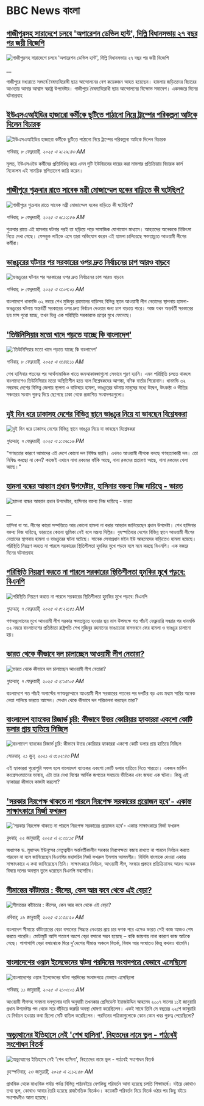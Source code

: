 # BBC News বাংলা## [গাজীপুরসহ সারাদেশে চলবে 'অপারেশন ডেভিল হান্ট', দিল্লি বিধানসভায় ২৭ বছর পর জয়ী বিজেপি ](https://www.bbc.co.uk/bengali/live/cq6g1l2gdlgt?at_campaign=githubrss)![গাজীপুরসহ সারাদেশে চলবে 'অপারেশন ডেভিল হান্ট', দিল্লি বিধানসভায় ২৭ বছর পর জয়ী বিজেপি ](https://ichef.bbci.co.uk/ace/standard/240/cpsprodpb/6ba3/live/165e66b0-e5ed-11ef-bd1b-d536627785f2.png)__গাজীপুরে মধ্যরাতে সংঘর্ষে বৈষম্যবিরোধী ছাত্র আন্দোলনের বেশ কয়েকজন আহত হয়েছেন। হামলায় জড়িতদের বিচারের আওতায় আনার আশ্বাস স্বরাষ্ট্র উপদেষ্টার। গাজীপুরে বৈষম্যবিরোধী ছাত্র আন্দোলনের বিক্ষোভ সমাবেশ। একনজরে দিনের ঘটনাপ্রবাহ## [ইউএসএআইডির হাজারো কর্মীকে ছুটিতে পাঠানো নিয়ে ট্রাম্পের পরিকল্পনা আটকে দিলেন বিচারক ](https://www.bbc.com/bengali/articles/c334ydxklyzo?at_campaign=githubrss)![ইউএসএআইডির হাজারো কর্মীকে ছুটিতে পাঠানো নিয়ে ট্রাম্পের পরিকল্পনা আটকে দিলেন বিচারক ](https://ichef.bbci.co.uk/ace/standard/240/cpsprodpb/f014/live/0f8f74b0-e5f6-11ef-a819-277e390a7a08.jpg)_শনিবার, ৮ ফেব্রুয়ারী, ২০২৫ এ ৯:২৯:৪৩ AM_মূলত, ইউএসএইড কর্মীদের প্রতিনিধিত্ব করে এমন দুটি ইউনিয়নের দায়ের করা মামলার প্রতিক্রিয়ায় বিচারক কার্ল নিকোলস এই সাময়িক স্থগিতাদেশ জারি করেন।## [গাজীপুরে শুক্রবার রাতে সাবেক মন্ত্রী মোজাম্মেল হকের বাড়িতে কী ঘটেছিল?](https://www.bbc.com/bengali/articles/cg7z4gg02mno?at_campaign=githubrss)![গাজীপুরে শুক্রবার রাতে সাবেক মন্ত্রী মোজাম্মেল হকের বাড়িতে কী ঘটেছিল?](https://ichef.bbci.co.uk/ace/standard/240/cpsprodpb/53ef/live/fb9095d0-e5db-11ef-a819-277e390a7a08.jpg)_শনিবার, ৮ ফেব্রুয়ারী, ২০২৫ এ ৬:১২:৫৬ AM_শুক্রবার রাতে এই হামলার ঘটনার পরই তা ছড়িয়ে পড়ে সামাজিক যোগাযোগ মাধ্যমে। আহতদের অনেককে চিকিৎসা নিতে দেখা গেছে। ফেসবুক লাইভে এসে তারা অভিযোগ করেন এই হামলা চালিয়েছে ক্ষমতাচ্যুত আওয়ামী লীগের কর্মীরা।## [ভাঙচুরের ঘটনার পর সরকারের ওপর দ্রুত নির্বাচনের চাপ আরও বাড়বে](https://www.bbc.com/bengali/articles/cd0jpxdz98po?at_campaign=githubrss)![ভাঙচুরের ঘটনার পর সরকারের ওপর দ্রুত নির্বাচনের চাপ আরও বাড়বে](https://ichef.bbci.co.uk/ace/standard/240/cpsprodpb/f821/live/e6014b30-e57a-11ef-a497-e7c752cdc9f3.jpg)_শনিবার, ৮ ফেব্রুয়ারী, ২০২৫ এ ৩:০৭:০১ AM_বাংলাদেশে ধানমন্ডি ৩২ নম্বরে শেখ মুজিবুর রহমানের বাড়িসহ বিভিন্ন স্থানে আওয়ামী লীগ নেতাদের স্থাপনায় হামলা-ভাঙচুরের ঘটনায় অন্তর্বর্তী সরকারের ওপর দ্রুত নির্বাচন দেওয়ার জন্য চাপ বাড়তে পারে। আজ যখন অন্তর্বর্তী সরকারের ছয় মাস পুরো হচ্ছে, তখন ভিন্ন এক পরিস্থিতি সরকারকে প্রশ্নের মুখে ফেলেছে।## ['তিউনিসিয়ার মতো খাদে পড়তে যাচ্ছে কি বাংলাদেশ'](https://www.bbc.com/bengali/articles/c3rwydrv22vo?at_campaign=githubrss)!['তিউনিসিয়ার মতো খাদে পড়তে যাচ্ছে কি বাংলাদেশ'](https://ichef.bbci.co.uk/ace/standard/240/cpsprodpb/23cb/live/f23bbb10-e5ca-11ef-af16-f5cb49892ae6.jpg)_শনিবার, ৮ ফেব্রুয়ারী, ২০২৫ এ ৩:৪৪:১১ AM_শেখ হাসিনার পতনের পর আর্থসামাজিক খাতে জনআকাঙ্ক্ষাগুলো সেভাবে পূরণ হয়নি। এমন পরিস্থিতি চলতে থাকলে বাংলাদেশেও তিউনিসিয়ার মতো অস্থিতিশীল হতে বলে বিশ্লেষকদের আশঙ্কা, বণিক বার্তার শিরোনাম। ধানমন্ডি ৩২ নম্বরসহ দেশের বিভিন্ন জেলায় স্থাপনা ও বাড়িঘরে হামলা, ভাঙচুরের ঘটনায় মানুষের মধ্যে উদ্বেগ, উৎকণ্ঠা ও ভীতির সঞ্চারের সংবাদ গুরুত্ব দিয়ে ছেপেছে ঢাকা থেকে প্রকাশিত সংবাদপত্রগুলো।## [দুই দিন ধরে ঢাকাসহ দেশের বিভিন্ন স্থানে ভাঙচুর নিয়ে যা ভাবছেন বিশ্লেষকরা](https://www.bbc.com/bengali/articles/cp8kp1x1d60o?at_campaign=githubrss)![দুই দিন ধরে ঢাকাসহ দেশের বিভিন্ন স্থানে ভাঙচুর নিয়ে যা ভাবছেন বিশ্লেষকরা](https://ichef.bbci.co.uk/ace/standard/240/cpsprodpb/e04e/live/1d204420-e546-11ef-a819-277e390a7a08.jpg)_শুক্রবার, ৭ ফেব্রুয়ারী, ২০২৫ এ ১:৩৬:১৬ PM_"গণহত্যার কারণে আমাদের এই দেশে কোনো দল নিষিদ্ধ হয়নি। এখনও আওয়ামী লীগকে বলছে গণহত্যাকারী দল। তো নিষিদ্ধ করছো না কেন? কাজেই এখানে নানা রকমের ফাঁকি আছে, নানা রকমের প্রতারণা আছে, নানা রকমের খেলা আছে।"## [হামলা বন্ধের আহ্বান প্রধান উপদেষ্টার, হাসিনার বক্তব্য নিজ দায়িত্বে - ভারত](https://www.bbc.co.uk/bengali/live/c70k7934xezt?at_campaign=githubrss)![হামলা বন্ধের আহ্বান প্রধান উপদেষ্টার, হাসিনার বক্তব্য নিজ দায়িত্বে - ভারত](https://ichef.bbci.co.uk/ace/standard/240/cpsprodpb/8cd5/live/85322400-e543-11ef-a819-277e390a7a08.png)__হাসিনা বা আ. লীগের কারো সম্পত্তিতে আর কোনো হামলা না করার আহ্বান জানিয়েছেন প্রধান উপদেষ্টা। শেখ হাসিনার বক্তব্য নিজ দায়িত্বে, ভারতের কোনো ভূমিকা নেই বলে মন্তব্য দিল্লির। বৃহস্পতিবার দেশের বিভিন্ন স্থানে আওয়ামী লীগের নেতাদের স্থাপনায় হামলা ও ভাঙচুরের ঘটনা ঘটেছে। সাবেক সেনাপ্রধান মইন ইউ আহমেদের বাড়িতেও হামলা হয়েছে। পরিস্থিতি নিয়ন্ত্রণ করতে না পারলে সরকারের স্থিতিশীলতা হুমকির মুখে পড়বে বলে মনে করছে বিএনপি। এক নজরে দিনের ঘটনাপ্রবাহ## [পরিস্থিতি নিয়ন্ত্রণ করতে না পারলে সরকারের স্থিতিশীলতা হুমকির মুখে পড়বে: বিএনপি](https://www.bbc.com/bengali/articles/cq8kp3k881no?at_campaign=githubrss)![পরিস্থিতি নিয়ন্ত্রণ করতে না পারলে সরকারের স্থিতিশীলতা হুমকির মুখে পড়বে: বিএনপি](https://ichef.bbci.co.uk/ace/standard/240/cpsprodpb/ac19/live/3b367a20-e513-11ef-bd1b-d536627785f2.jpg)_শুক্রবার, ৭ ফেব্রুয়ারী, ২০২৫ এ ৫:২২:৫১ AM_গণঅভ্যুত্থানের মুখে আওয়ামী লীগ সরকার ক্ষমতাচ্যুত হওয়ার ছয় মাস উপলক্ষে গত পাঁচই ফেব্রুয়ারি সন্ধ্যার পর ধানমন্ডি ৩২ নম্বরে বাংলাদেশের প্রতিষ্ঠাতা রাষ্ট্রপতি শেখ মুজিবুর রহমানের ভাঙাচোরা বাসভবনে ফের হামলা ও ভাঙচুর চালানো হয়।## [ভারত থেকে কীভাবে দল চালাচ্ছেন আওয়ামী লীগ নেতারা?](https://www.bbc.com/bengali/articles/c5yd5rlqqq0o?at_campaign=githubrss)![ভারত থেকে কীভাবে দল চালাচ্ছেন আওয়ামী লীগ নেতারা?](https://ichef.bbci.co.uk/ace/standard/240/cpsprodpb/8d5e/live/3642ed20-e2d2-11ef-bd1b-d536627785f2.jpg)_শুক্রবার, ৭ ফেব্রুয়ারী, ২০২৫ এ ২:১৫:০৫ AM_বাংলাদেশে গত পাঁচই অগাস্টের গণঅভ্যুথ্থানে আওয়ামী লীগ সরকারের পতনের পর দলটির বড় এবং মধ্যম সারির অনেক নেতা পালিয়ে ভারতে আসেন। সেখান থেকে কীভাবে দল পরিচালনা করছেন তারা?## [বাংলাদেশ ব্যাংকের রিজার্ভ চুরি: কীভাবে উত্তর কোরিয়ার হ্যাকাররা একশো কোটি ডলার প্রায় হাতিয়ে নিচ্ছিল](https://www.bbc.com/bengali/news-57549877?at_campaign=githubrss)![বাংলাদেশ ব্যাংকের রিজার্ভ চুরি: কীভাবে উত্তর কোরিয়ার হ্যাকাররা একশো কোটি ডলার প্রায় হাতিয়ে নিচ্ছিল](https://ichef.bbci.co.uk/ace/standard/240/cpsprodpb/10018/production/_119006556_edbc3e38-ca88-4a75-b2a7-61f5ef59b57f.jpg)_সোমবার, ২১ জুন, ২০২১ এ ৩:০২:৪৩ PM_এই হ্যাকাররা পুরোপুরি সফল হলে বাংলাদেশ ব্যাংকের একশো কোটি ডলার হাতিয়ে নিতে পারতো। একজন মার্কিন কংগ্রেসওম্যানের ভাষায়, এটা তার দেখা বিশ্বের আর্থিক জগতের সবচেয়ে ভীতিকর এবং জঘন্য এক ঘটনা। কিন্তু এই হ্যাকাররা কীভাবে কাজটা করলো?## ['সরকার নিরপেক্ষ থাকতে না পারলে নিরপেক্ষ সরকারের প্রয়োজন হবে'- একান্ত সাক্ষাৎকারে মির্জা ফখরুল](https://www.bbc.com/bengali/articles/cly5g820yy6o?at_campaign=githubrss)!['সরকার নিরপেক্ষ থাকতে না পারলে নিরপেক্ষ সরকারের প্রয়োজন হবে'- একান্ত সাক্ষাৎকারে মির্জা ফখরুল](https://ichef.bbci.co.uk/ace/standard/240/cpsprodpb/d841/live/8995b290-d8c9-11ef-bf89-cf1be2bb19ea.jpg)_বুধবার, ২২ জানুয়ারী, ২০২৫ এ ২:৩১:১৫ PM_অধ্যাপক ড. মুহাম্মদ ইউনূসের নেতৃত্বাধীন অর্ন্তবর্তীকালীন সরকার নিরপেক্ষতা বজায় রাখতে না পারলে নির্বাচন করতে পারবেন না বলে জানিয়েছেন বিএনপির মহাসচিব মির্জা ফখরুল ইসলাম আলমগীর। বিবিসি বাংলাকে দেওয়া একান্ত সাক্ষাৎকারে এ কথা জানিয়েছেন তিনি। সাক্ষাৎকারে নির্বাচন, আওয়ামী লীগ, সংস্কার প্রস্তাবে প্রতিক্রিয়াসহ আরও অনেক বিষয়ে দলের অবস্থান তুলে ধরেছেন বিএনপি মহাসচিব।## [সীমান্তের কাঁটাতার : কীসের, কেন আর কবে থেকে এই বেড়া?](https://www.bbc.com/bengali/articles/cdjdgk4rv0do?at_campaign=githubrss)![সীমান্তের কাঁটাতার : কীসের, কেন আর কবে থেকে এই বেড়া?](https://ichef.bbci.co.uk/ace/standard/240/cpsprodpb/e7d8/live/110d9070-d3f3-11ef-87df-d575b9a434a4.jpg)_রবিবার, ১৯ জানুয়ারী, ২০২৫ এ ১:৩১:২০ AM_বাংলাদেশ সীমান্তে কাঁটাতারের বেড়া বসানোর সিদ্ধান্ত নেওয়ার প্রায় চার দশক পরে এসেও ভারত সেই কাজ আজও শেষ করতে পারেনি। মোটামুটি আশি শতাংশ অংশে বেড়া বসানো সম্ভব হয়েছে – বাকি জায়গায় নানা কারণে কাজ আটকে গেছে। পাশাপাশি বেড়া বসানোকে ঘিরে দু'দেশের সীমান্ত অঞ্চলে বিতর্ক, বিবাদ আর সংঘাতও কিন্তু কখনও থামেনি।## [বাংলাদেশের ওয়ান ইলেভেনের ঘটনা পরদিনের সংবাদপত্রে যেভাবে এসেছিলো](https://www.bbc.com/bengali/articles/cwy3y33ygd9o?at_campaign=githubrss)![বাংলাদেশের ওয়ান ইলেভেনের ঘটনা পরদিনের সংবাদপত্রে যেভাবে এসেছিলো](https://ichef.bbci.co.uk/ace/standard/240/cpsprodpb/7b05/live/e6871230-cdae-11ef-94cb-5f844ceb9e30.jpg)_শনিবার, ১১ জানুয়ারী, ২০২৫ এ ২:০৩:০১ AM_আওয়ামী লীগসহ সমমনা দলগুলোর দাবি অনুযায়ী তখনকার প্রেসিডেন্ট ইয়াজউদ্দিন আহমেদ ২০০৭ সালের ১১ই জানুয়ারি প্রধান উপদেষ্টার পদ থেকে সরে দাঁড়িয়ে জরুরি অবস্থা ঘোষণা করেছিলেন। একই সাথে তিনি সে বছরের ২২শে জানুয়ারি যে নির্বাচন হওয়ার কথা ছিলো সেটি বাতিল করেছিলেন। পরদিনের পত্রিকাগুলোকে কোন কোন খবর গুরুত্ব পেয়েছিলো?## [অভ্যুত্থানের ইতিহাসে নেই 'শেখ হাসিনা', নিহতদের নামে ভুল - পাঠ্যবই সংশোধন বিতর্ক](https://www.bbc.com/bengali/articles/cdd9el157n6o?at_campaign=githubrss)![অভ্যুত্থানের ইতিহাসে নেই 'শেখ হাসিনা', নিহতদের নামে ভুল - পাঠ্যবই সংশোধন বিতর্ক](https://ichef.bbci.co.uk/ace/standard/240/cpsprodpb/e0d1/live/9519d700-d7f6-11ef-9fd6-0be88a764111.jpg)_বৃহস্পতিবার, ২৩ জানুয়ারী, ২০২৫ এ ২:১২:৫৮ AM_প্রাথমিক থেকে মাধ্যমিক পর্যায় পর্যন্ত বিভিন্ন পাঠ্যবইয়ে বেশকিছু পরিবর্তন আনা হয়েছে চলতি শিক্ষাবর্ষে। বইয়ে কোথাও তথ্য ভুল, কোথাও আবার তৈরি হয়েছে রাজনৈতিক বিতর্কও। কয়েকটি পরিবর্তন নিয়ে বিতর্ক ওঠার পর কিছু বইয়ে সংশোধনীও আনা হয়েছে।